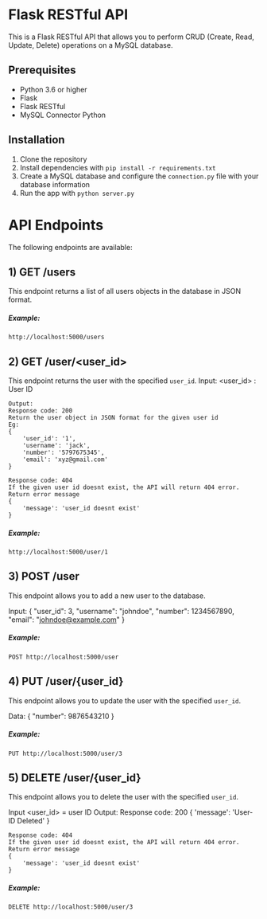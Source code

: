 # Flask RESTful API

This is a Flask RESTful API that allows you to perform CRUD (Create, Read, Update, Delete) operations on a MySQL database. 

## Prerequisites

- Python 3.6 or higher
- Flask 
- Flask RESTful
- MySQL Connector Python

## Installation

1. Clone the repository
2. Install dependencies with `pip install -r requirements.txt`
3. Create a MySQL database and configure the `connection.py` file with your database information
4. Run the app with `python server.py`

# API Endpoints

The following endpoints are available:

## 1) GET /users

This endpoint returns a list of all users objects in the database in JSON format.

##### Example:
```
http://localhost:5000/users
```


## 2) GET /user/<user_id>

This endpoint returns the user with the specified `user_id`.
Input: 
    <user_id> : User ID

    Output:
    Response code: 200
    Return the user object in JSON format for the given user id
    Eg: 
    {
        'user_id': '1',
        'username': 'jack',
        'number': '5797675345',
        'email': 'xyz@gmail.com'
    }

    Response code: 404
    If the given user id doesnt exist, the API will return 404 error.
    Return error message
    {
        'message': 'user_id doesnt exist'
    }

##### Example:
```
http://localhost:5000/user/1
```

## 3) POST /user

This endpoint allows you to add a new user to the database.

Input:
    {
        "user_id": 3,
        "username": "johndoe",
        "number": 1234567890,
        "email": "johndoe@example.com"
    }


##### Example:
```
POST http://localhost:5000/user
```

## 4) PUT /user/{user_id}

This endpoint allows you to update the user with the specified `user_id`.

Data:
{
    "number": 9876543210
}

##### Example:
```
PUT http://localhost:5000/user/3
```

## 5) DELETE /user/{user_id}

This endpoint allows you to delete the user with the specified `user_id`.

Input
    <user_id> = user ID
     Output:
    Response code: 200
        {
            'message': 'User-ID Deleted'
        }

    Response code: 404
    If the given user id doesnt exist, the API will return 404 error.
    Return error message
    {
        'message': 'user_id doesnt exist'
    }


##### Example:
```
DELETE http://localhost:5000/user/3
```

